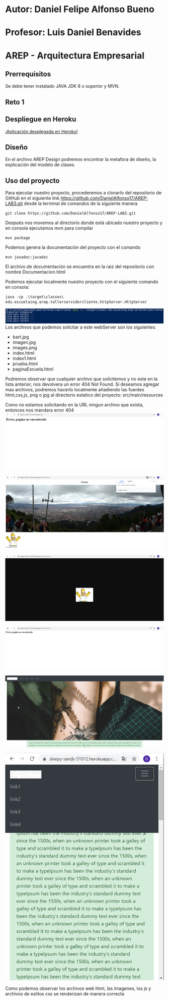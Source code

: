 # Autor: Daniel Felipe Alfonso Bueno

# Profesor: Luis Daniel Benavides
# AREP - Arquitectura Empresarial
## Prerrequisitos
Se debe tener instalado JAVA JDK 8 o superior y MVN.
## Reto 1
## Despliegue en Heroku
[¡Aplicación desplegada en Heroku!](https://sleepy-sands-51012.herokuapp.com/)

## Diseño
En el archivo AREP Design podremos encontrar la metafora de diseño, la explicación del modelo de clases. 

## Uso del proyecto
Para ejecutar nuestro proyecto, procederemos a clonarlo del repositorio de GitHub en el siguiente link https://github.com/DanielAlfonso17/AREP-LAB3.git desde la terminal de comandos de la siguiente manera
~~~
git clone https://github.com/DanielAlfonso17/AREP-LAB3.git
~~~

Después nos movemos al directorio donde está ubicado nuestro proyecto y en consola ejecutamos mvn para compilar

~~~
mvn package
~~~

Podemos genera la documentación del proyecto con el comando
~~~
mvn javadoc:javadoc
~~~
El archivo de documentación se encuentra en la raiz del repositorio con nombre Documentacion.html

Podemos ejecutar localmente nuestro proyecto con el siguiente comando en consola: 
~~~
java -cp .\target\classes\ edu.escuelaing.arep.tallerservidorcliente.httpServer.HttpServer
~~~
![img](./Pantallazos/0.PNG)
Los archivos que podemos solicitar a este webServer son los siguientes:
- bart.jpg
- imagen.jpg
- images.png
- index.html
- index1.html
- prueba.html
- paginaEscuela.html

Podremos observar que cualquier archivo que solicitemos y no este en la lista anterior, nos devolvera un error 404 Not Found. Si deseamos agregar mas archivos, podremos hacerlo 
localmente añadiendo las fuentes html,css,js, png o jpg al directorio estatico del proyecto: src/main/resources

Como no estamos solicitando en la URL ningun archivo que exista, entonces nos mandara error 404 
![img](./Pantallazos/1.PNG)

![img](./Pantallazos/2.PNG)

![img](./Pantallazos/3.PNG)

![img](./Pantallazos/4.PNG)

![img](./Pantallazos/5.PNG)

![img](./Pantallazos/6.PNG)

Como podemos observar los archivos web html, las imagenes, los js y archivos de estilos css se renderizan de manera correcta 
